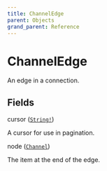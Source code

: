 ```yaml
---
title: ChannelEdge
parent: Objects
grand_parent: Reference
---
```


# ChannelEdge

An edge in a connection.

## Fields

<div class="field-entry ">
  <span id="cursor" class="field-name anchored">cursor (<code><a href="/docs/reference/scalar/string">String!</a></code>)</span>

  <div class="description-wrapper">
   <p>A cursor for use in pagination.</p>

  </div>
</div>

<div class="field-entry ">
  <span id="node" class="field-name anchored">node (<code><a href="/docs/reference/union/channel">Channel</a></code>)</span>

  <div class="description-wrapper">
   <p>The item at the end of the edge.</p>

  </div>
</div>

